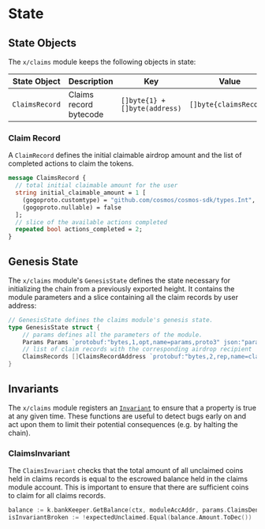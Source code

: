 <!--
order: 2
-->

# State

## State Objects

The `x/claims` module keeps the following objects in state:

| State Object   | Description            | Key                           | Value                  | Store |
|----------------|------------------------|-------------------------------|------------------------|-------|
| `ClaimsRecord` | Claims record bytecode | `[]byte{1} + []byte(address)` | `[]byte{claimsRecord}` | KV    |

### Claim Record

A `ClaimRecord` defines the initial claimable airdrop amount and the list of completed actions to claim the tokens.

```protobuf
message ClaimsRecord {
  // total initial claimable amount for the user
  string initial_claimable_amount = 1 [
    (gogoproto.customtype) = "github.com/cosmos/cosmos-sdk/types.Int",
    (gogoproto.nullable) = false
  ];
  // slice of the available actions completed
  repeated bool actions_completed = 2;
}
```

## Genesis State

The `x/claims` module's `GenesisState` defines the state necessary for initializing the chain from a previously exported height. It contains the module parameters and a slice containing all the claim records by user address:

```go
// GenesisState defines the claims module's genesis state.
type GenesisState struct {
	// params defines all the parameters of the module.
	Params Params `protobuf:"bytes,1,opt,name=params,proto3" json:"params"`
	// list of claim records with the corresponding airdrop recipient
	ClaimsRecords []ClaimsRecordAddress `protobuf:"bytes,2,rep,name=claims_records,json=claimsRecords,proto3" json:"claims_records"`
}
```

## Invariants

The `x/claims` module registers an [`Invariant`](https://docs.cosmos.network/main/building-modules/invariants.html#invariants) to ensure that a property is true at any given time. These functions are useful to detect bugs early on and act upon them to limit their potential consequences (e.g. by halting the chain).

### ClaimsInvariant

The `ClaimsInvariant` checks that the total amount of all unclaimed coins held
in claims records is equal to the escrowed balance held in the claims module
account. This is important to ensure that there are sufficient coins to claim for all claims records.

```go
balance := k.bankKeeper.GetBalance(ctx, moduleAccAddr, params.ClaimsDenom)
isInvariantBroken := !expectedUnclaimed.Equal(balance.Amount.ToDec())
```
